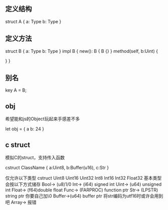 ## 定义结构

struct A {
  a: Type
  b: Type
}

## 定义方法


struct B {
  a: Type
  b: Type
}
impl B {
  new(): B {
    B {}
  }
  method(self, b:Uint) {

  }
}

## 别名

key A = B;

## obj

希望能和js的Object玩起来手感差不多

let obj = {
  a
  b: 24
}

## c struct

模拟C的struct，支持传入函数

cstruct ClassName {
  a:Uint8,
  b:Buffer(u16),
  c:Str
}

仅允许以下类型
cstruct Uint8 Uint16 Uint32 Int8 Int16 Int32 Float32
基本类型会按以下方式储存
Bool->  (u8)1/0
Int->   (i64) signed int
Uint->  (u64) unsigned int
Float-> (f64)double float
Func->  (FARPROC) function ptr
Str->   (LPSTR) string ptr 你要自己加\0
Buffer->(u64) buffer ptr 将str编码为utf16时或许会用到吧
Array-> 报错
